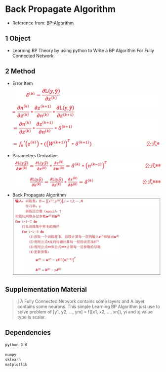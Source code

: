 # Back Propagate Algorithm
- Reference from: [BP-Algorithm](https://github.com/INTERMT/BP-Algorithm)

## 1 Object
- Learning BP Theory by using python to Write a BP Algorithm For Fully Connected Network.

## 2 Method
- Error Item
![error item](assets/error_item.png)

- Parameters Derivative
![derivative](assets/derivative.png)

- Back Propagate Algorithm
![bp algorithm](assets/bp_algorithm.png)

## Supplementation Material
> | A Fully Connected Network contains some layers and A layer contains some neurons. This simple Learning BP Algorithm just use to solve problem of [y1, y2, ..., ym] = f([x1, x2, ..., xn]), yi and xj value type is scalar.

## Dependencies
``` 
python 3.6

numpy
sklearn
matplotlib
```
